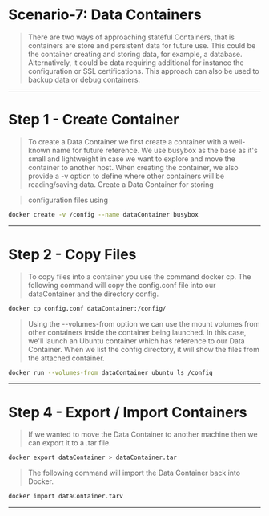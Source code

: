 # Scenario-7: Data Containers
>There are two ways of approaching stateful Containers, that is containers are store and persistent data for future use. This could be the container creating and storing data, for example, a database. Alternatively, it could be data requiring additional for instance the configuration or SSL certifications. This approach can also be used to backup data or debug containers.
---
# Step 1 - Create Container
>To create a Data Container we first create a container with a well-known name for future reference. We use busybox as the base as it's small and lightweight in case we want to explore and move the container to another host.
>When creating the container, we also provide a -v option to define where other containers will be reading/saving data.
>Create a Data Container for storing 

>configuration files using 
```bash
docker create -v /config --name dataContainer busybox
```
---
# Step 2 - Copy Files

>To copy files into a container you use the command docker cp. The following command will copy the config.conf file into our dataContainer and the directory config.
```bash
docker cp config.conf dataContainer:/config/
```
>Using the --volumes-from <container> option we can use the mount volumes from other containers inside the container being launched. In this case, we'll launch an Ubuntu container which has reference to our Data Container. When we list the config directory, it will show the files from the attached container.
```bash
docker run --volumes-from dataContainer ubuntu ls /config
```
---
# Step 4 - Export / Import Containers
>If we wanted to move the Data Container to another machine then we can export it to a .tar file.
```bash
docker export dataContainer > dataContainer.tar
```
>The following command will import the Data Container back into Docker.
```bash
docker import dataContainer.tarv
```
---

